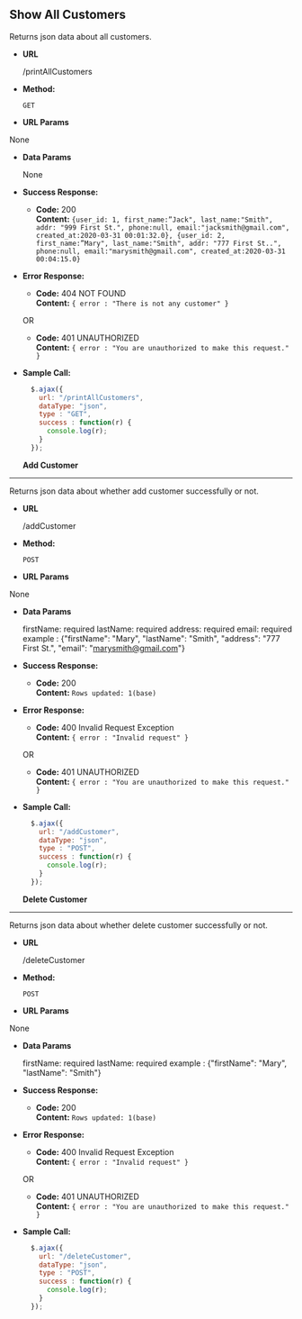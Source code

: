 **Show All Customers**
----
  Returns json data about all customers.

* **URL**

  /printAllCustomers 
  
* **Method:**

  `GET`
  
*  **URL Params**

  None 

* **Data Params**

  None

* **Success Response:**

  * **Code:** 200 <br />
    **Content:** `{user_id: 1, first_name:”Jack", last_name:"Smith", addr: "999 First St.", phone:null, email:"jacksmith@gmail.com", created_at:2020-03-31 00:01:32.0},
{user_id: 2, first_name:”Mary", last_name:"Smith", addr: "777 First St..", phone:null, email:"marysmith@gmail.com", created_at:2020-03-31 00:04:15.0}`

* **Error Response:**

  * **Code:** 404 NOT FOUND <br />
    **Content:** `{ error : "There is not any customer" }`

  OR

  * **Code:** 401 UNAUTHORIZED <br />
    **Content:** `{ error : "You are unauthorized to make this request." }`

* **Sample Call:**

  ```javascript
    $.ajax({
      url: "/printAllCustomers",
      dataType: "json",
      type : "GET",
      success : function(r) {
        console.log(r);
      }
    });
  ```
  
  
  **Add Customer**
----
  Returns json data about whether add customer successfully or not.

* **URL**

  /addCustomer 
  
* **Method:**

  `POST`
  
*  **URL Params**

  None 

* **Data Params**

  firstName: required 
  lastName: required
  address: required
  email: required
  example : {"firstName": "Mary", "lastName": "Smith", "address": "777 First St.", "email": "marysmith@gmail.com"}

* **Success Response:**

  * **Code:** 200 <br />
    **Content:** `Rows updated: 1(base)`

* **Error Response:**

  * **Code:** 400 Invalid Request Exception <br />
    **Content:** `{ error : "Invalid request" }`

  OR

  * **Code:** 401 UNAUTHORIZED <br />
    **Content:** `{ error : "You are unauthorized to make this request." }`

* **Sample Call:**

  ```javascript
    $.ajax({
      url: "/addCustomer",
      dataType: "json",
      type : "POST",
      success : function(r) {
        console.log(r);
      }
    });
  ```
  
  
  **Delete Customer**
----
  Returns json data about whether delete customer successfully or not.

* **URL**

  /deleteCustomer 
  
* **Method:**

  `POST`
  
*  **URL Params**

  None 

* **Data Params**

  firstName: required 
  lastName: required
  example : {"firstName": "Mary", "lastName": "Smith"}

* **Success Response:**

  * **Code:** 200 <br />
    **Content:** `Rows updated: 1(base)`

* **Error Response:**

  * **Code:** 400 Invalid Request Exception <br />
    **Content:** `{ error : "Invalid request" }`

  OR

  * **Code:** 401 UNAUTHORIZED <br />
    **Content:** `{ error : "You are unauthorized to make this request." }`

* **Sample Call:**

  ```javascript
    $.ajax({
      url: "/deleteCustomer",
      dataType: "json",
      type : "POST",
      success : function(r) {
        console.log(r);
      }
    });
  ```

